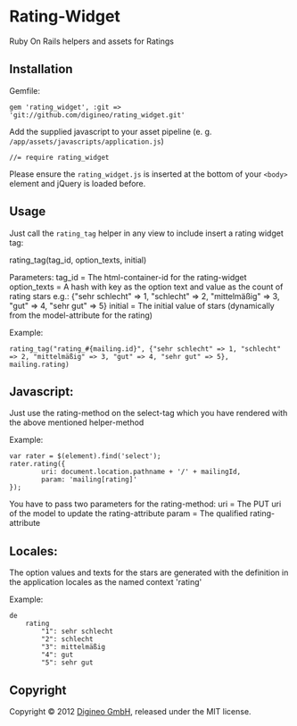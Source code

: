 Rating-Widget
==========

Ruby On Rails helpers and assets for Ratings


Installation
------------

Gemfile:

    gem 'rating_widget', :git => 'git://github.com/digineo/rating_widget.git'

Add the supplied javascript to your asset pipeline (e. g. `/app/assets/javascripts/application.js`)

	//= require rating_widget

Please ensure the `rating_widget.js` is inserted at the bottom of your `<body>` element and jQuery is loaded before.


Usage
-----

Just call the `rating_tag` helper in any view to include insert a rating widget tag:

rating_tag(tag_id, option_texts, initial)
	
Parameters:
tag_id = The html-container-id for the rating-widget
option_texts = A hash with key as the option text and value as the count of rating stars
			   e.g.: {"sehr schlecht" => 1, "schlecht" => 2, "mittelmäßig" => 3, "gut" => 4, "sehr gut" => 5}
initial = The initial value of stars (dynamically from the model-attribute for the rating)
	
Example:
	
	rating_tag("rating_#{mailing.id}", {"sehr schlecht" => 1, "schlecht" => 2, "mittelmäßig" => 3, "gut" => 4, "sehr gut" => 5}, mailing.rating)
	
	
Javascript:
----------

Just use the rating-method on the select-tag which you have rendered with the above mentioned helper-method

Example:

	var rater = $(element).find('select');
	rater.rating({
	        uri: document.location.pathname + '/' + mailingId,
	        param: 'mailing[rating]'
	});

You have to pass two parameters for the rating-method:
uri = The PUT uri of the model to update the rating-attribute
param = The qualified rating-attribute    
      

Locales:
--------

The option values and texts for the stars are generated with the definition in the application locales as the named context 'rating'

Example:

	de
  		rating
    		"1": sehr schlecht
		    "2": schlecht
		    "3": mittelmäßig
		    "4": gut
		    "5": sehr gut



Copyright
---------

Copyright © 2012 [Digineo GmbH](http://www.digineo.de/), released under the MIT license.
